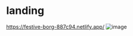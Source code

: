 # landing
https://festive-borg-887c94.netlify.app/
![image](https://user-images.githubusercontent.com/56519328/114322540-72633200-9b29-11eb-91a0-01c338aa2d97.png)
